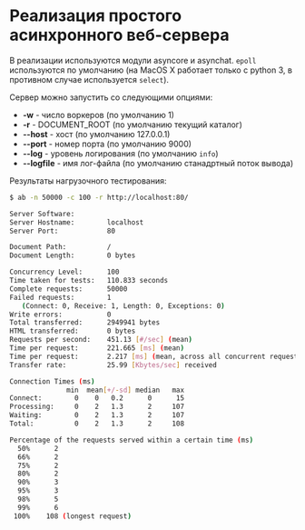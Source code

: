 # Реализация простого асинхронного веб-сервера

В реализации используются модули asyncore и asynchat. `epoll` используются по умолчанию (на MacOS X работает только с python 3, в противном случае используется `select`).

Сервер можно запустить со следующими опциями:
- **-w** - число воркеров (по умолчанию 1)
- **-r** - DOCUMENT_ROOT (по умолчанию текущий каталог)
- **--host** - хост (по умолчанию 127.0.0.1)
- **--port** - номер порта (по умолчанию 9000)
- **--log** - уровень логирования (по умолчанию `info`)
- **--logfile** - имя лог-файла (по умолчанию станадртный поток вывода)

Результаты нагрузочного тестирования:
```sh
$ ab -n 50000 -c 100 -r http://localhost:80/

Server Software:        
Server Hostname:        localhost
Server Port:            80

Document Path:          /
Document Length:        0 bytes

Concurrency Level:      100
Time taken for tests:   110.833 seconds
Complete requests:      50000
Failed requests:        1
   (Connect: 0, Receive: 1, Length: 0, Exceptions: 0)
Write errors:           0
Total transferred:      2949941 bytes
HTML transferred:       0 bytes
Requests per second:    451.13 [#/sec] (mean)
Time per request:       221.665 [ms] (mean)
Time per request:       2.217 [ms] (mean, across all concurrent requests)
Transfer rate:          25.99 [Kbytes/sec] received

Connection Times (ms)
              min  mean[+/-sd] median   max
Connect:        0    0   0.2      0      15
Processing:     0    2   1.3      2     107
Waiting:        0    2   1.3      2     107
Total:          0    2   1.3      2     108

Percentage of the requests served within a certain time (ms)
  50%      2
  66%      2
  75%      2
  80%      2
  90%      3
  95%      3
  98%      5
  99%      6
 100%    108 (longest request)
```

